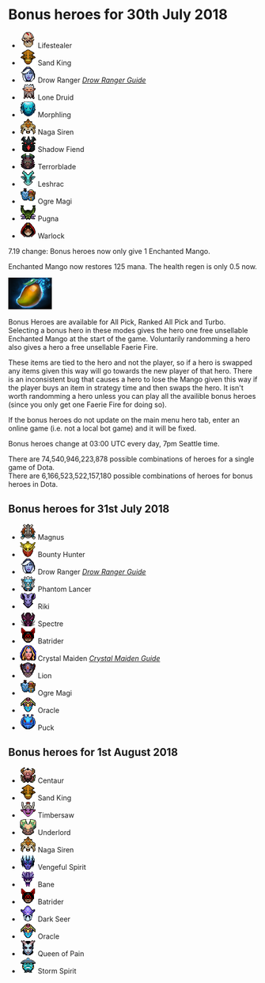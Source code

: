 # Bonus heroes for 30th July 2018

[//]: # (List bonus heroes here, use /images/miniheroes/heroname for picture)

- ![1](/images/miniheroes/life_stealer.png) Lifestealer
- ![2](/images/miniheroes/sand_king.png) Sand King
- ![4](/images/miniheroes/drow_ranger.png) Drow Ranger [*Drow Ranger Guide*](https://steamcommunity.com/sharedfiles/filedetails/?id=1437157730)
- ![3](/images/miniheroes/lone_druid.png) Lone Druid
- ![5](/images/miniheroes/morphling.png) Morphling
- ![6](/images/miniheroes/naga_siren.png) Naga Siren
- ![7](/images/miniheroes/nevermore.png) Shadow Fiend
- ![8](/images/miniheroes/terrorblade.png) Terrorblade
- ![9](/images/miniheroes/leshrac.png) Leshrac
- ![10](/images/miniheroes/ogre_magi.png) Ogre Magi
- ![11](/images/miniheroes/pugna.png) Pugna
- ![12](/images/miniheroes/warlock.png) Warlock

7.19 change: Bonus heroes now only give 1 Enchanted Mango.

Enchanted Mango now restores 125 mana. The health regen is only 0.5 now.

![Enchanted Mango image](/images/miniheroes/enchanted_mango.png)

Bonus Heroes are available for All Pick, Ranked All Pick and Turbo. Selecting a bonus hero in these modes gives the hero one free unsellable Enchanted Mango at the start of the game. Voluntarily randomming a hero also gives a hero a free unsellable Faerie Fire.

These items are tied to the hero and not the player, so if a hero is swapped any items given this way will go towards the new player of that hero. There is an inconsistent bug that causes a hero to lose the Mango given this way if the player buys an item in strategy time and then swaps the hero. It isn't worth randomming a hero unless you can play all the availible bonus heroes (since you only get one Faerie Fire for doing so).

If the bonus heroes do not update on the main menu hero tab, enter an online game (i.e. not a local bot game) and it will be fixed.

Bonus heroes change at 03:00 UTC every day, 7pm Seattle time.

There are 74,540,946,223,878 possible combinations of heroes for a single game of Dota.  
There are 6,166,523,522,157,180 possible combinations of heroes for bonus heroes in Dota.

## Bonus heroes for 31st July 2018

- ![1](/images/miniheroes/magnataur.png) Magnus
- ![3](/images/miniheroes/bounty_hunter.png) Bounty Hunter
- ![1](/images/miniheroes/drow_ranger.png) Drow Ranger [*Drow Ranger Guide*](https://steamcommunity.com/sharedfiles/filedetails/?id=1437157730)
- ![4](/images/miniheroes/phantom_lancer.png) Phantom Lancer
- ![5](/images/miniheroes/riki.png) Riki
- ![6](/images/miniheroes/spectre.png) Spectre
- ![8](/images/miniheroes/batrider.png) Batrider
- ![9](/images/miniheroes/crystal_maiden.png) Crystal Maiden [*Crystal Maiden Guide*](https://steamcommunity.com/sharedfiles/filedetails/?id=1442576452)
- ![7](/images/miniheroes/lion.png) Lion
- ![10](/images/miniheroes/ogre_magi.png) Ogre Magi
- ![11](/images/miniheroes/oracle.png) Oracle
- ![12](/images/miniheroes/puck.png) Puck

## Bonus heroes for 1st August 2018

- ![1](/images/miniheroes/centaur.png) Centaur
- ![3](/images/miniheroes/sand_king.png) Sand King
- ![1](/images/miniheroes/shredder.png) Timbersaw
- ![4](/images/miniheroes/abyssal_underlord.png) Underlord
- ![5](/images/miniheroes/naga_siren.png) Naga Siren
- ![6](/images/miniheroes/vengefulspirit.png) Vengeful Spirit
- ![8](/images/miniheroes/bane.png) Bane
- ![9](/images/miniheroes/batrider.png) Batrider
- ![7](/images/miniheroes/dark_seer.png) Dark Seer
- ![10](/images/miniheroes/oracle.png) Oracle
- ![11](/images/miniheroes/queenofpain.png) Queen of Pain
- ![12](/images/miniheroes/storm_spirit.png) Storm Spirit
